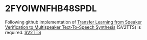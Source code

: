 # 2FYOIWNFHB48SPDL

Following github implementation of [Transfer Learning from Speaker Verification to Multispeaker Text-To-Speech Synthesis](https://arxiv.org/pdf/1806.04558.pdf) (SV2TTS) is required.
[SV2TTS](https://github.com/CorentinJ/Real-Time-Voice-Cloning.git)

